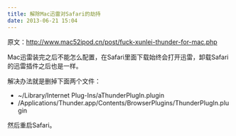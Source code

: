 ```yaml
---
title: 解除Mac迅雷对Safari的劫持
date: 2013-06-21 15:04
---
```

原文：<http://www.mac52ipod.cn/post/fuck-xunlei-thunder-for-mac.php>

Mac迅雷装完之后不能怎么配置，在Safari里面下载始终会打开迅雷，卸载Safari的迅雷插件之后也是一样。

解决办法就是删掉下面两个文件：

- ~/Library/Internet Plug-Ins/aThunderPlugIn.plugin
- /Applications/Thunder.app/Contents/BrowserPlugins/ThunderPlugIn.plugin

然后重启Safari。
